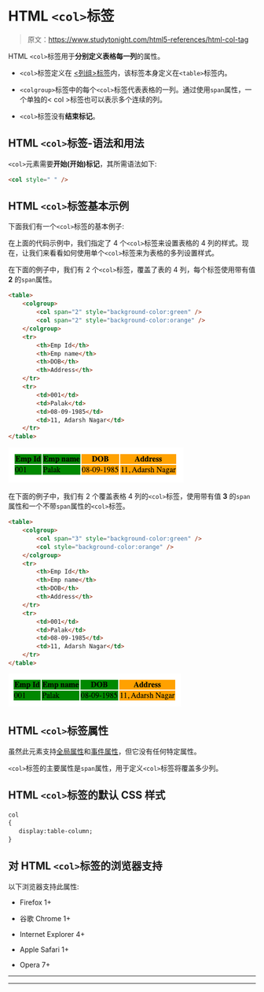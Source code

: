 # HTML `<col>`标签

> 原文：<https://www.studytonight.com/html5-references/html-col-tag>

HTML `<col>`标签用于**分别定义表格每一列**的属性。

*   `<col>`标签定义在 [<列组>标签](https://www.studytonight.com/html5-references/html-colgroup-tag)内，该标签本身定义在`<table>`标签内。

*   `<colgroup>`标签中的每个`<col>`标签代表表格的一列。通过使用`span`属性，一个单独的< col >标签也可以表示多个连续的列。

*   `<col>`标签没有**结束标记**。

## HTML `<col>`标签-语法和用法

`<col>`元素需要**开始(开始)标记**，其所需语法如下:

```html
<col style=" " />
```

## HTML `<col>`标签基本示例

下面我们有一个`<col>`标签的基本例子:

在上面的代码示例中，我们指定了 4 个`<col>`标签来设置表格的 4 列的样式。现在，让我们来看看如何使用单个`<col>`标签来为表格的多列设置样式。

在下面的例子中，我们有 2 个`<col>`标签，覆盖了表的 4 列，每个标签使用带有值 **2** 的`span`属性。

```html
<table>
    <colgroup>
        <col span="2" style="background-color:green" />
        <col span="2" style="background-color:orange" />
    </colgroup>
    <tr>
        <th>Emp Id</th>
        <th>Emp name</th>
        <th>DOB</th>
        <th>Address</th>
    </tr>
    <tr>
        <td>001</td>
        <td>Palak</td>
        <td>08-09-1985</td>
        <td>11, Adarsh Nagar</td>       
    </tr>
</table>
```

![HTML col tag example](img/3021a66035c9554d8369d211fe33c096.png)

在下面的例子中，我们有 2 个覆盖表格 4 列的`<col>`标签，使用带有值 **3** 的`span`属性和一个不带`span`属性的`<col>`标签。

```html
<table>
    <colgroup>
        <col span="3" style="background-color:green" />
        <col style="background-color:orange" />
    </colgroup>
    <tr>
        <th>Emp Id</th>
        <th>Emp name</th>
        <th>DOB</th>
        <th>Address</th>
    </tr>
    <tr>
        <td>001</td>
        <td>Palak</td>
        <td>08-09-1985</td>
        <td>11, Adarsh Nagar</td>       
    </tr>
</table>
```

![HTML col tag example](img/385ec8f006f038ef455d73270d6db344.png)

## HTML `<col>`标签属性

虽然此元素支持[全局属性](https://www.studytonight.com/html5-references/html-global-attributes)和[事件属性](https://www.studytonight.com/html5-references/html-event-attributes)，但它没有任何特定属性。

`<col>`标签的主要属性是`span`属性，用于定义`<col>`标签将覆盖多少列。

## HTML `<col>`标签的默认 CSS 样式

```html
col
{
   display:table-column;
} 
```

## 对 HTML `<col>`标签的浏览器支持

以下浏览器支持此属性:

*   Firefox 1+

*   谷歌 Chrome 1+

*   Internet Explorer 4+

*   Apple Safari 1+

*   Opera 7+

* * *

* * *